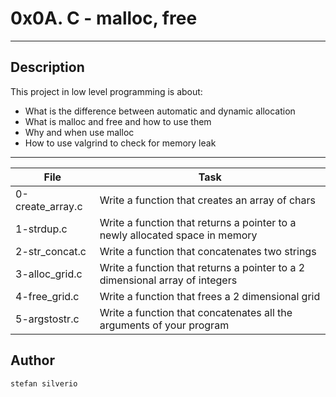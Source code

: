 # 0x0A. C - malloc, free
---
## Description

This project in low level programming is about:
* What is the difference between automatic and dynamic allocation
* What is malloc and free and how to use them
* Why and when use malloc
* How to use valgrind to check for memory leak

---
File|Task
---|---
0-create_array.c | Write a function that creates an array of chars
1-strdup.c | Write a function that returns a pointer to a newly allocated space in memory
2-str_concat.c | Write a function that concatenates two strings
3-alloc_grid.c | Write a function that returns a pointer to a 2 dimensional array of integers
4-free_grid.c | Write a function that frees a 2 dimensional grid
5-argstostr.c | Write a function that concatenates all the arguments of your program

## Author
`stefan silverio`